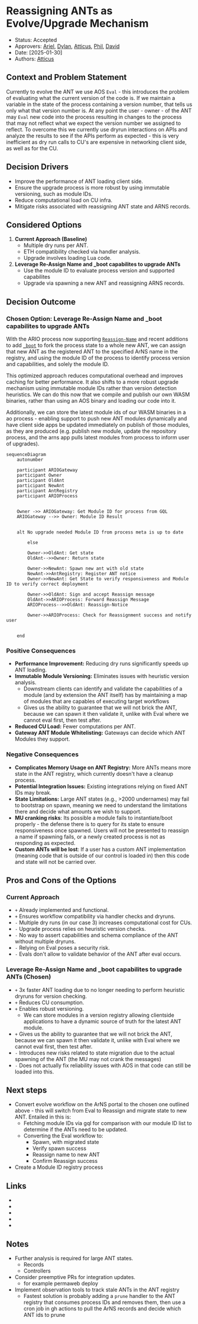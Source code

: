 # Reassigning ANTs as Evolve/Upgrade Mechanism

- Status: Accepted
- Approvers: [Ariel], [Dylan], [Atticus], [Phil], [David]
- Date: [2025-01-30]
- Authors: [Atticus]

## Context and Problem Statement

Currently to evolve the ANT we use AOS `Eval` - this introduces the problem of
evaluating what the current version of the code is. If we maintain a variable in
the state of the process containing a version number, that tells us only what
that version number is. At any point the user - owner - of the ANT may `Eval`
new code into the process resulting in changes to the process that may not
reflect what we expect the version number we assigned to reflect. To overcome
this we currently use dryrun interactions on APIs and analyze the results to see
if the APIs perform as expected - this is very inefficient as dry run calls to
CU's are expensive in networking client side, as well as for the CU.

## Decision Drivers

- Improve the performance of ANT loading client side.
- Ensure the upgrade process is more robust by using immutable versioning, such
  as module IDs.
- Reduce computational load on CU infra.
- Mitigate risks associated with reassigning ANT state and ARNS records.

## Considered Options

1. **Current Approach (Baseline)**
   - Multiple dry runs per ANT.
   - ETH compatibility checked via handler analysis.
   - Upgrade involves loading Lua code.
2. **Leverage Re-Assign Name and \_boot capabilites to upgrade ANTs**
   - Use the module ID to evaluate process version and supported capabilites
   - Upgrade via spawning a new ANT and reassigning ARNS records.

## Decision Outcome

### Chosen Option: **Leverage Re-Assign Name and \_boot capabilites to upgrade ANTs**

With the ARIO process now supporting
[`Reassign-Name`](https://github.com/ar-io/ar-io-ant-process/pull/26) and recent
additions to add [`_boot`](https://github.com/ar-io/ar-io-ant-process/pull/57)
to fork the process state to a whole new ANT, we can assign that new ANT as the
registered ANT to the specified ArNS name in the registry, and using the module
ID of the process to identify process version and capabilities, and solely the
module ID.

This optimized approach reduces computational overhead and improves caching for
better performance. It also shifts to a more robust upgrade mechanism using
immutable module IDs rather than version detection heuristics. We can do this
now that we compile and publish our own WASM binaries, rather than using an AOS
binary and loading our code into it.

Additionally, we can store the latest module ids of our WASM binaries in a ao
process - enabling support to push new ANT modules dynamically and have client
side apps be updated immediately on publish of those modules, as they are
produced (e.g. publish new module, update the repository process, and the arns
app pulls latest modules from process to inform user of upgrades).

```mermaid
sequenceDiagram
    autonumber

    participant ARIOGateway
    participant Owner
    participant OldAnt
    participant NewAnt
    participant AntRegistry
    participant ARIOProcess


    Owner ->> ARIOGateway: Get Module ID for process from GQL
    ARIOGateway -->> Owner: Module ID Result


    alt No upgrade needed Module ID from process meta is up to date

        else

        Owner->>OldAnt: Get state
        OldAnt-->>Owner: Return state

        Owner->>NewAnt: Spawn new ant with old state
        NewAnt->>AntRegistry: Register ANT notice
        Owner->>NewAnt: Get State to verify responsiveness and Module ID to verify correct deployment

        Owner->>OldAnt: Sign and accept Reassign message
        OldAnt->>ARIOProcess: Forward Reassign Message
        ARIOProcess-->>OldAnt: Reassign-Notice

        Owner->>ARIOProcess: Check for Reassignment success and notify user


    end
```

### Positive Consequences

- **Performance Improvement:** Reducing dry runs significantly speeds up ANT
  loading.
- **Immutable Module Versioning:** Eliminates issues with heuristic version
  analysis.
  - Downstream clients can identify and validate the capabilities of a module
    (and by extension the ANT itself) has by maintaining a map of modules that
    are capables of executing target workflows
  - Gives us the ability to guarantee that we will not brick the ANT, because we
    can spawn it then validate it, unlike with Eval where we cannot eval first,
    then test after.
- **Reduced CU Load:** Fewer computations per ANT.
- **Gateway ANT Module Whitelisting:** Gateways can decide which ANT Modules
  they support.

### Negative Consequences

- **Complicates Memory Usage on ANT Registry:** More ANTs means more state in
  the ANT registry, which currently doesn't have a cleanup process.
- **Potential Integration Issues:** Existing integrations relying on fixed ANT
  IDs may break.
- **State Limitations:** Large ANT states (e.g., >2000 undernames) may fail to
  bootstrap on spawn, meaning we need to understand the limitations there and
  decide what amounts we wish to support.
- **MU cranking risks**: Its possible a module fails to instantiate/boot
  properly - the defense there is to query for its state to ensure
  responsiveness once spawned. Users will not be presented to reassign a name if
  spawning fails, or a newly created process is not as responding as expected.
- **Custom ANTs will be lost**: If a user has a custom ANT implementation
  (meaning code that is outside of our control is loaded in) then this code and
  state will not be carried over.

## Pros and Cons of the Options

### Current Approach

- `+` Already implemented and functional.
- `+` Ensures workflow compatibility via handler checks and dryruns.
- `-` Multiple dry runs (in our case 3) increases computational cost for CUs.
- `-` Upgrade process relies on heuristic version checks.
- `-` No way to assert capabilities and schema compliance of the ANT without
  multiple dryruns.
- `-` Relying on Eval poses a security risk.
- `-` Evals don't allow to validate behavior of the ANT after eval occurs.

### **Leverage Re-Assign Name and \_boot capabilites to upgrade ANTs** (Chosen)

- `+` 3x faster ANT loading due to no longer needing to perform heuristic
  dryruns for version checking.
- `+` Reduces CU consumption.
- `+` Enables robust versioning.
  - We can store modules in a version registry allowing clientside applications
    to have a dynamic source of truth for the latest ANT module.
- `+` Gives us the ability to guarantee that we will not brick the ANT, because
  we can spawn it then validate it, unlike with Eval where we cannot eval first,
  then test after.
- `-` Introduces new risks related to state migration due to the actual spawning
  of the ANT (the MU may not crank the messages)
- `-` Does not actually fix reliability issues with AOS in that code can still
  be loaded into this.

## Next steps

- Convert evolve workflow on the ArNS portal to the chosen one outlined above -
  this will switch from Eval to Reassign and migrate state to new ANT. Entailed
  in this is:
  - Fetching module IDs via gql for comparison with our module ID list to
    determine if the ANTs need to be updated.
  - Converting the Eval workflow to:
    - Spawn, with migrated state
    - Verify spawn success
    - Reassign name to new ANT
    - Confirm Reassign success
- Create a Module ID registry process

## Links

- [Ariel]: https://github.com/arielmelendez
- [David]: https://github.com/djwhitt
- [Dylan]: https://github.com/dtfiedler
- [Atticus]: https://github.com/atticusofsparta
- [Phil]: https://github.com/vilenarios

## Notes

- Further analysis is required for large ANT states.
  - Records
  - Controllers
- Consider preemptive PRs for integration updates.
  - for example permaweb deploy
- Implement observation tools to track stale ANTs in the ANT registry
  - Fastest solution is probably adding a `prune` handler to the ANT registry
    that consumes process IDs and removes them, then use a cron job in gh
    actions to pull the ArNS records and decide which ANT ids to prune
